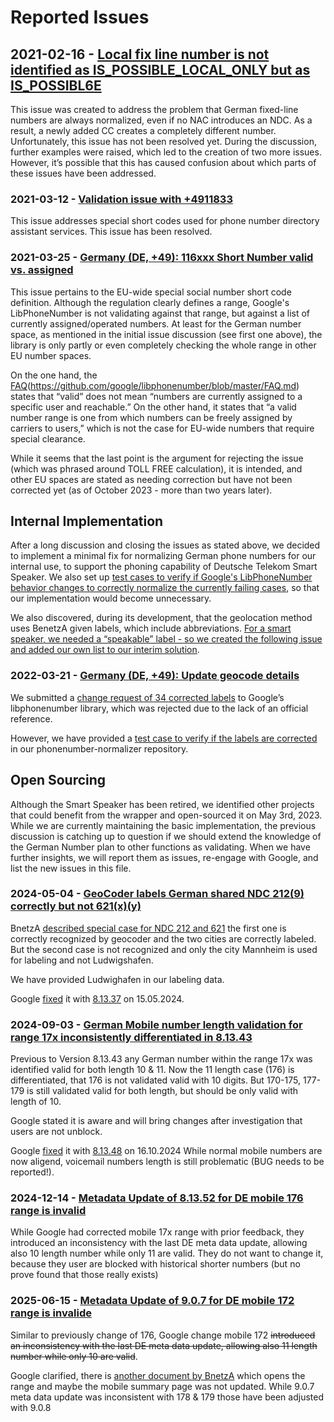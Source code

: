 # Reported Issues

## 2021-02-16 - [Local fix line number is not identified as IS_POSSIBLE_LOCAL_ONLY but as IS_POSSIBL6E](https://issuetracker.google.com/issues/180311606)

This issue was created to address the problem that German fixed-line numbers are always normalized, even if no NAC introduces an NDC.
As a result, a newly added CC creates a completely different number.
Unfortunately, this issue has not been resolved yet.
During the discussion, further examples were raised, which led to the creation of two more issues.
However, it’s possible that this has caused confusion about which parts of these issues have been addressed.

### 2021-03-12 - [Validation issue with +4911833](https://issuetracker.google.com/issues/182490059#comment3)

This issue addresses special short codes used for phone number directory assistant services.
This issue has been resolved. 

### 2021-03-25 - [Germany (DE, +49): 116xxx Short Number valid vs. assigned](https://issuetracker.google.com/issues/183669955)

This issue pertains to the EU-wide special social number short code definition. Although the regulation clearly defines a range, Google's LibPhoneNumber is not validating against that range, but against a list of currently assigned/operated numbers. At least for the German number space, as mentioned in the initial issue discussion (see first one above), the library is only partly or even completely checking the whole range in other EU number spaces.

On the one hand, the [FAQ](https://github.com/google/libphonenumber/blob/master/FAQ.md#what_is_valid)(https://github.com/google/libphonenumber/blob/master/FAQ.md) states that “valid” does not mean “numbers are currently assigned to a specific user and reachable.”
On the other hand, it states that “a valid number range is one from which numbers can be freely assigned by carriers to users,” which is not the case for EU-wide numbers that require special clearance.

While it seems that the last point is the argument for rejecting the issue (which was phrased around TOLL FREE calculation), it is intended, and other EU spaces are stated as needing correction but have not been corrected yet (as of October 2023 - more than two years later).

## Internal Implementation

After a long discussion and closing the issues as stated above, we decided to implement a minimal fix for normalizing German phone numbers for our internal use, to support the phoning capability of Deutsche Telekom Smart Speaker.
We also set up [test cases to verify if Google's LibPhoneNumber behavior changes to correctly normalize the currently failing cases](https://github.com/telekom/phonenumber-normalizer/blob/main/src/test/groovy/de/telekom/phonenumbernormalizer/extern/libphonenumber/PhoneNumberUtilTest.groovy), so that our implementation would become unnecessary.

We also discovered, during its development, that the geolocation method uses BenetzA given labels, which include abbreviations.
[For a smart speaker, we needed a “speakable” label - so we created the following issue and added our own list to our interim solution](https://github.com/telekom/phonenumber-normalizer/blob/main/src/main/resources/arealabels/nationallabels/de.json).

### 2022-03-21 - [Germany (DE, +49): Update geocode details](https://issuetracker.google.com/issues/183383466)

We submitted a [change request of 34 corrected labels]((https://github.com/google/libphonenumber/pull/2599/files)) to Google’s libphonenumber library, which was rejected due to the lack of an official reference.

However, we have provided a [test case to verify if the labels are corrected](https://github.com/telekom/phonenumber-normalizer/blob/main/src/test/groovy/de/telekom/phonenumbernormalizer/extern/libphonenumber/PhoneNumberOfflineGeocoderTest.groovy) in our phonenumber-normalizer repository.

## Open Sourcing

Although the Smart Speaker has been retired, we identified other projects that could benefit from the wrapper and open-sourced it on May 3rd, 2023.
While we are currently maintaining the basic implementation, the previous discussion is catching up to question if we should extend the knowledge of the German Number plan to other functions as validating.
When we have further insights, we will report them as issues, re-engage with Google, and list the new issues in this file.

### 2024-05-04 - [GeoCoder labels German shared NDC 212(9) correctly but not 621(x)(y)](https://issuetracker.google.com/issues/338710341)

BnetzA [described special case for NDC 212 and 621](https://www.bundesnetzagentur.de/SharedDocs/Downloads/DE/Sachgebiete/Telekommunikation/Unternehmen_Institutionen/Nummerierung/Rufnummern/ONVerzeichnisse/ONBVerzeichnis/Sonderregelungen0212_0621.pdf?__blob=publicationFile&v=1) the first one is correctly recognized by geocoder and the two cities are correctly labeled. But the second case is not recognized and only the city Mannheim is used for labeling and not Ludwigshafen.

We have provided Ludwighafen in our labeling data.

Google [fixed](https://github.com/google/libphonenumber/pull/3473/files#diff-db8e5b3fb2cb4a7ed9856289ea12d54947bfaa10549e6c1058fec7f3a1359dbbR3260) ít with [8.13.37](https://github.com/google/libphonenumber/pull/3473) on  15.05.2024.

### 2024-09-03 - [German Mobile number length validation for range 17x inconsistently differentiated in 8.13.43](https://issuetracker.google.com/issues/364179199)

Previous to Version 8.13.43 any German number within the range 17x was identified valid for both length 10 & 11. Now the 11 length case (176) is differentiated, that 176 is not validated valid with 10 digits. But 170-175, 177-179 is still validated valid for both length, but should be only valid with length of 10.

Google stated it is aware and will bring changes after investigation that users are not unblock.

Google [fixed](https://github.com/google/libphonenumber/pull/3671/files#diff-5061a7d3c54ba589aacce00dcee1ce92e098c40034749bcae4c8a4780bb40233) it with [8.13.48](https://github.com/google/libphonenumber/pull/3671) on 16.10.2024
While normal mobile numbers are now aligend, voicemail numbers length is still problematic (BUG needs to be reported!).

### 2024-12-14 - [Metadata Update of 8.13.52 for DE mobile 176 range is invalid](https://issuetracker.google.com/issues/384186540)
While Google had corrected mobile 17x range with prior feedback, they introduced an inconsistency with the last DE meta data update, allowing also 10 length number while only 11 are valid.
They do not want to change it, because they user are blocked with historical shorter numbers (but no prove found that those really exists)

### 2025-06-15 - [Metadata Update of 9.0.7 for DE mobile 172 range is invalide](https://issuetracker.google.com/issues/425121215)
Similar to previously change of 176, Google change mobile 172 ~~introduced an inconsistency with the last DE meta data update, allowing also 11 length number while only 10 are valid~~.

Google clarified, there is [another document by BnetzA](https://www.bundesnetzagentur.de/DE/Fachthemen/Telekommunikation/Nummerierung/MobileDienste/Nummernplan_MobileDienste.pdf?__blob=publicationFile&v=1) which opens the range and maybe the mobile summary page was not updated.
While 9.0.7 meta data update was inconsistent with 178 & 179 those have been adjusted with 9.0.8